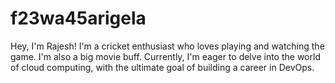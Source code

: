# f23wa45arigela

Hey, I'm Rajesh! I'm a cricket enthusiast who loves playing and watching the game. I'm also a big movie buff. Currently, I'm eager to delve into the world of cloud computing, with the ultimate goal of building a career in DevOps.

